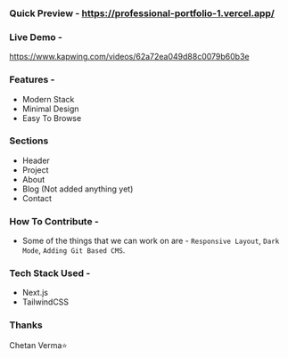 ### Quick Preview - https://professional-portfolio-1.vercel.app/

### Live Demo -

https://www.kapwing.com/videos/62a72ea049d88c0079b60b3e

### Features -

- Modern Stack
- Minimal Design
- Easy To Browse

### Sections

- Header
- Project
- About
- Blog (Not added anything yet)
- Contact
### How To Contribute -

- Some of the things that we can work on are - `Responsive Layout`, `Dark Mode`, `Adding Git Based CMS`.

### Tech Stack Used -

- Next.js
- TailwindCSS

### Thanks

Chetan Verma⭐
